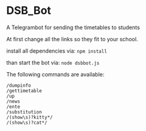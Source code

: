 # DSB_Bot
A Telegrambot for sending the timetables to students

At first change all the links so they fit to your school.

install all dependencies via: ```npm install```

than start the bot via: ```node dsbbot.js```

The following commands are available:
```
/dumpinfo
/gettimetable
/up
/news
/ente
/substitution
/(show\s)?kitty*/
/(show\s)?cat*/
```
